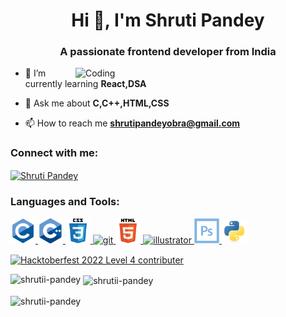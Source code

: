 
<h1 align="center">Hi 👋, I'm Shruti Pandey</h1>
<h3 align="center">A passionate frontend developer from India</h3>


<img align="right" alt="Coding" width="400" src="https://cdn.dribbble.com/users/2646423/screenshots/5507196/computer.gif">

- 🌱 I’m currently learning **React,DSA**

- 💬 Ask me about **C,C++,HTML,CSS**

- 📫 How to reach me **shrutipandeyobra@gmail.com**

<h3 align="left">Connect with me:</h3>
<p align="left">
<a href="https://www.linkedin.com/in/shruti-pandey-70667b1b0" target="blank"><img align="center" src="https://raw.githubusercontent.com/rahuldkjain/github-profile-readme-generator/master/src/images/icons/Social/linked-in-alt.svg" alt="Shruti Pandey" height="30" width="40" /></a>
<!-- <a href="https://www.instagram.com/_shruti.ey/" target="blank"><img align="center" src="https://raw.githubusercontent.com/rahuldkjain/github-profile-readme-generator/master/src/images/icons/Social/instagram.svg" alt="_shruti.ey" height="30" width="40" /></a> -->
</p>
<h3 align="left">Languages and Tools:</h3>
<p align="left"> <a href="https://www.cprogramming.com/" target="_blank" rel="noreferrer"> <img src="https://raw.githubusercontent.com/devicons/devicon/master/icons/c/c-original.svg" alt="c" width="40" height="40"/> </a> <a href="https://www.w3schools.com/cpp/" target="_blank" rel="noreferrer"> <img src="https://raw.githubusercontent.com/devicons/devicon/master/icons/cplusplus/cplusplus-original.svg" alt="cplusplus" width="40" height="40"/> </a> <a href="https://www.w3schools.com/css/" target="_blank" rel="noreferrer"> <img src="https://raw.githubusercontent.com/devicons/devicon/master/icons/css3/css3-original-wordmark.svg" alt="css3" width="40" height="40"/> </a> <a href="https://git-scm.com/" target="_blank" rel="noreferrer"> <img src="https://www.vectorlogo.zone/logos/git-scm/git-scm-icon.svg" alt="git" width="40" height="40"/> </a> <a href="https://www.w3.org/html/" target="_blank" rel="noreferrer"> <img src="https://raw.githubusercontent.com/devicons/devicon/master/icons/html5/html5-original-wordmark.svg" alt="html5" width="40" height="40"/> </a> <a href="https://www.adobe.com/in/products/illustrator.html" target="_blank" rel="noreferrer"> <img src="https://www.vectorlogo.zone/logos/adobe_illustrator/adobe_illustrator-icon.svg" alt="illustrator" width="40" height="40"/> </a> <a href="https://www.photoshop.com/en" target="_blank" rel="noreferrer"> <img src="https://raw.githubusercontent.com/devicons/devicon/master/icons/photoshop/photoshop-line.svg" alt="photoshop" width="40" height="40"/> </a> <a href="https://www.python.org" target="_blank" rel="noreferrer"> <img src="https://raw.githubusercontent.com/devicons/devicon/master/icons/python/python-original.svg" alt="python" width="40" height="40"/> </a> </p>

<p align="left">
<a href="https://holopin.me/shrutiipandey" target="blank"><img align="center" src="https://www.holopin.io/@shrutiipandey" alt="Hacktoberfest 2022 Level 4 contributer" width="50" height="50"/> </a>
</p>
<p><img align="left" src="https://github-readme-stats.vercel.app/api/top-langs?username=shrutii-pandey&show_icons=true&locale=en&layout=compact" alt="shrutii-pandey" /></p>

<p>&nbsp;<img align="center" src="https://github-readme-stats.vercel.app/api?username=shrutii-pandey&show_icons=true&locale=en" alt="shrutii-pandey" /></p>

<p><img align="center" src="https://github-readme-streak-stats.herokuapp.com/?user=shrutii-pandey&" alt="shrutii-pandey" /></p>
